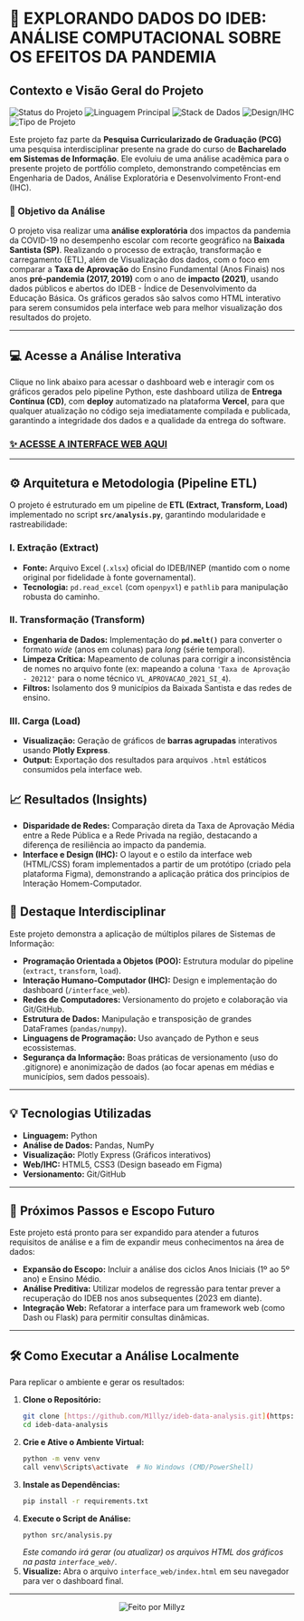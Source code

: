 # 🚀 EXPLORANDO DADOS DO IDEB: ANÁLISE COMPUTACIONAL SOBRE OS EFEITOS DA PANDEMIA

## Contexto e Visão Geral do Projeto

![Status do Projeto](https://img.shields.io/badge/Status-Concluído-success)
![Linguagem Principal](https://img.shields.io/badge/Python-3.9+-blue)
![Stack de Dados](https://img.shields.io/badge/Stack-Pandas%2C%20Plotly%2C%20ETL-orange)
![Design/IHC](https://img.shields.io/badge/Design-Figma%2FHTML%2FCSS-informational)
![Tipo de Projeto](https://img.shields.io/badge/Tipo-PCG%20Interdisciplinar-red)

Este projeto faz parte da **Pesquisa Curricularizado de Graduação (PCG)** uma pesquisa interdisciplinar presente na grade do curso de **Bacharelado em Sistemas de Informação**. Ele evoluiu de uma análise acadêmica para o presente projeto de portfólio completo, demonstrando competências em Engenharia de Dados, Análise Exploratória e Desenvolvimento Front-end (IHC).

### 🎯 Objetivo da Análise

O projeto visa realizar uma **análise exploratória** dos impactos da pandemia da COVID-19 no desempenho escolar com recorte geográfico na **Baixada Santista (SP)**. Realizando o processo de extração, transformação e carregamento (ETL), além de Visualização dos dados, com o foco em comparar a **Taxa de Aprovação** do Ensino Fundamental (Anos Finais) nos anos **pré-pandemia (2017, 2019)** com o ano de **impacto (2021)**, usando dados públicos e abertos do IDEB - Índice de Desenvolvimento da Educação Básica. Os gráficos gerados são salvos como HTML interativo para serem consumidos pela interface web para melhor visualização dos resultados do projeto.

---

## 💻 Acesse a Análise Interativa

Clique no link abaixo para acessar o dashboard web e interagir com os gráficos gerados pelo pipeline Python, este dashboard utiliza de **Entrega Contínua (CD)**, com **deploy** automatizado na plataforma **Vercel**, para que qualquer atualização no código seja imediatamente compilada e publicada, garantindo a integridade dos dados e a qualidade da entrega do software.

### [✨ ACESSE A INTERFACE WEB AQUI](https://ideb-data-analysis.vercel.app/)

---

## ⚙️ Arquitetura e Metodologia (Pipeline ETL)

O projeto é estruturado em um pipeline de **ETL (Extract, Transform, Load)** implementado no script **`src/analysis.py`**, garantindo modularidade e rastreabilidade:

### I. Extração (Extract)

* **Fonte:** Arquivo Excel (`.xlsx`) oficial do IDEB/INEP (mantido com o nome original por fidelidade à fonte governamental).
* **Tecnologia:** `pd.read_excel` (com `openpyxl`) e `pathlib` para manipulação robusta do caminho.

### II. Transformação (Transform)

* **Engenharia de Dados:** Implementação do **`pd.melt()`** para converter o formato *wide* (anos em colunas) para *long* (série temporal).
* **Limpeza Crítica:** Mapeamento de colunas para corrigir a inconsistência de nomes no arquivo fonte (ex: mapeando a coluna `'Taxa de Aprovação - 20212'` para o nome técnico `VL_APROVACAO_2021_SI_4`).
* **Filtros:** Isolamento dos 9 municípios da Baixada Santista e das redes de ensino.

### III. Carga (Load)

* **Visualização:** Geração de gráficos de **barras agrupadas** interativos usando **Plotly Express**.
* **Output:** Exportação dos resultados para arquivos `.html` estáticos consumidos pela interface web.

## 📈 Resultados (Insights)

* **Disparidade de Redes:** Comparação direta da Taxa de Aprovação Média entre a Rede Pública e a Rede Privada na região, destacando a diferença de resiliência ao impacto da pandemia.
* **Interface e Design (IHC):** O layout e o estilo da interface web (HTML/CSS) foram implementados a partir de um protótipo (criado pela plataforma Figma), demonstrando a aplicação prática dos princípios de Interação Homem-Computador.

## 🤝 Destaque Interdisciplinar

Este projeto demonstra a aplicação de múltiplos pilares de Sistemas de Informação:

* **Programação Orientada a Objetos (POO):** Estrutura modular do pipeline (`extract`, `transform`, `load`).
* **Interação Humano-Computador (IHC):** Design e implementação do dashboard (`/interface_web`).
* **Redes de Computadores:** Versionamento do projeto e colaboração via Git/GitHub.
* **Estrutura de Dados:** Manipulação e transposição de grandes DataFrames (`pandas/numpy`).
* **Linguagens de Programação:** Uso avançado de Python e seus ecossistemas.
* **Segurança da Informação:** Boas práticas de versionamento (uso do .gitignore) e anonimização de dados (ao focar apenas em médias e municípios, sem dados pessoais).

---

## 💡 Tecnologias Utilizadas

* **Linguagem:** Python
* **Análise de Dados:** Pandas, NumPy
* **Visualização:** Plotly Express (Gráficos interativos)
* **Web/IHC:** HTML5, CSS3 (Design baseado em Figma)
* **Versionamento:** Git/GitHub

---

## 🔮 Próximos Passos e Escopo Futuro

Este projeto está pronto para ser expandido para atender a futuros requisitos de análise e a fim de expandir meus conhecimentos na área de dados:

* **Expansão do Escopo:** Incluir a análise dos ciclos Anos Iniciais (1º ao 5º ano) e Ensino Médio.
* **Análise Preditiva:** Utilizar modelos de regressão para tentar prever a recuperação do IDEB nos anos subsequentes (2023 em diante).
* **Integração Web:** Refatorar a interface para um framework web (como Dash ou Flask) para permitir consultas dinâmicas.

---

## 🛠️ Como Executar a Análise Localmente

Para replicar o ambiente e gerar os resultados:

1.  **Clone o Repositório:**
    ```bash
    git clone [https://github.com/M1llyz/ideb-data-analysis.git](https://github.com/M1llyz/ideb-data-analysis.git)
    cd ideb-data-analysis
    ```
2.  **Crie e Ative o Ambiente Virtual:**
    ```bash
    python -m venv venv
    call venv\Scripts\activate  # No Windows (CMD/PowerShell)
    ```
3.  **Instale as Dependências:**
    ```bash
    pip install -r requirements.txt
    ```
4.  **Execute o Script de Análise:**
    ```bash
    python src/analysis.py
    ```
    *Este comando irá gerar (ou atualizar) os arquivos HTML dos gráficos na pasta `interface_web/`.*
5.  **Visualize:** Abra o arquivo `interface_web/index.html` em seu navegador para ver o dashboard final.

---

<p align="center">
  <img src="https://img.shields.io/badge/Feito%20com%20%E2%9D%A4%20por-Millyz%20%20-blue" alt="Feito por Millyz">
  <br>
</p>
